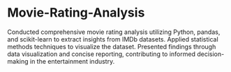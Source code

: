 # Movie-Rating-Analysis
Conducted comprehensive movie rating analysis utilizing Python, pandas, and scikit-learn to extract insights from IMDb datasets. Applied statistical methods techniques to visualize the dataset. Presented findings through data visualization and concise reporting, contributing to informed decision-making in the entertainment industry.
